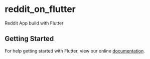 # reddit_on_flutter

Reddit App build with Flutter

## Getting Started

For help getting started with Flutter, view our online
[documentation](https://flutter.io/).
